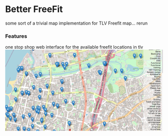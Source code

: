# Better FreeFit

some sort of a trivial map implementation for TLV Freefit map...
rerun
### Features
one stop shop web interface for the available freefit locations in tlv
![img.png](img.png)

